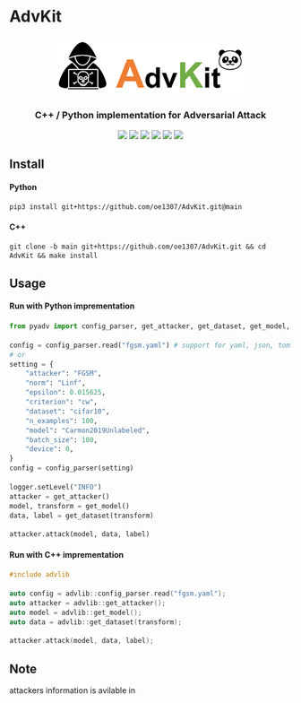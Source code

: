 # AdvKit

<div align="center"><img alt="AdvKit" width=70% src="https://github.com/oe1307/AdvKit/blob/images/advkit.png?raw=true"></div>
<div align="center"><h3>C++ / Python implementation for Adversarial Attack</h3></div>

<div align="center">
<img src="https://img.shields.io/github/license/oe1307/AdvKit?logo=open-source-initiative&logoColor=green">
<img src="https://img.shields.io/badge/python-3.11-blue.svg">
<img src="https://img.shields.io/github/last-commit/oe1307/AdvKit?logo=git&logoColor=white">
<img src="https://img.shields.io/github/issues/oe1307/AdvKit?logo=github&logoColor=white">
<img src="https://img.shields.io/github/issues-pr/oe1307/AdvKit?logo=github&logoColor=white">
<img src="https://img.shields.io/github/languages/code-size/oe1307/AdvKit?logo=github&logoColor=white">
</div>

## Install

#### Python

```
pip3 install git+https://github.com/oe1307/AdvKit.git@main
```

#### C++

```
git clone -b main git+https://github.com/oe1307/AdvKit.git && cd AdvKit && make install
```

## Usage

#### Run with Python imprementation

```python
from pyadv import config_parser, get_attacker, get_dataset, get_model, logger

config = config_parser.read("fgsm.yaml") # support for yaml, json, toml
# or
setting = {
    "attacker": "FGSM",
    "norm": "Linf",
    "epsilon": 0.015625,
    "criterion": "cw",
    "dataset": "cifar10",
    "n_examples": 100,
    "model": "Carmon2019Unlabeled",
    "batch_size": 100,
    "device": 0,
}
config = config_parser(setting)

logger.setLevel("INFO")
attacker = get_attacker()
model, transform = get_model()
data, label = get_dataset(transform)

attacker.attack(model, data, label)

```

#### Run with C++ imprementation

```c++
#include advlib

auto config = advlib::config_parser.read("fgsm.yaml");
auto attacker = advlib::get_attacker();
auto model = advlib::get_model();
auto data = advlib::get_dataset(transform);

attacker.attack(model, data, label);
```

## Note

attackers information is avilable in []()

